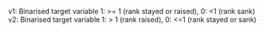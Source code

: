 v1: Binarised target variable 1: >= 1 (rank stayed or raised), 0: <1 (rank sank)
v2: Binarised target variable 1: > 1 (rank raised), 0: <=1 (rank stayed or sank)
